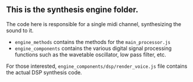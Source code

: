 ## This is the synthesis engine folder.

The code here is responsible for a single midi channel, synthesizing the sound to it.

- `engine_methods` contains the methods for the `main_processor.js`
- `engine_components` contains the various digital signal processing functions such as the wavetable oscillator, low
  pass filter, etc.

For those interested, `engine_components/dsp/render_voice.js` file contains the actual DSP synthesis code.